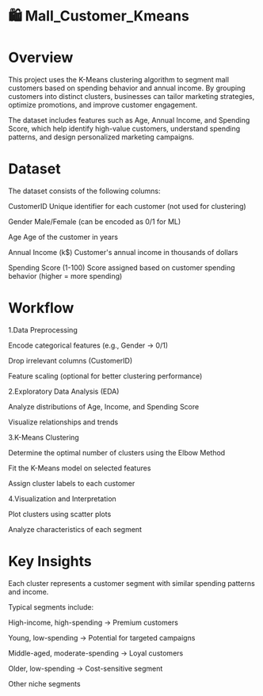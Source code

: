 # 🛍️ Mall_Customer_Kmeans


# Overview

This project uses the K-Means clustering algorithm to segment mall customers based on spending behavior and annual income. By grouping customers into distinct clusters, businesses can tailor marketing strategies, optimize promotions, and improve customer engagement.

The dataset includes features such as Age, Annual Income, and Spending Score, which help identify high-value customers, understand spending patterns, and design personalized marketing campaigns.

# Dataset

The dataset consists of the following columns:

CustomerID		Unique identifier for each customer (not used for clustering)

Gender	Male/Female (can be encoded as 0/1 for ML)

Age		Age of the customer in years

Annual Income (k$)	Customer's annual income in thousands of dollars

Spending Score (1-100)		Score assigned based on customer spending behavior (higher = more spending)


# Workflow

1.Data Preprocessing

  Encode categorical features (e.g., Gender → 0/1)

  Drop irrelevant columns (CustomerID)

  Feature scaling (optional for better clustering performance)

2.Exploratory Data Analysis (EDA)

  Analyze distributions of Age, Income, and Spending Score

  Visualize relationships and trends

3.K-Means Clustering

  Determine the optimal number of clusters using the Elbow Method

  Fit the K-Means model on selected features

  Assign cluster labels to each customer

4.Visualization and Interpretation

  Plot clusters using scatter plots

  Analyze characteristics of each segment

# Key Insights

Each cluster represents a customer segment with similar spending patterns and income.

Typical segments include:

High-income, high-spending → Premium customers

Young, low-spending → Potential for targeted campaigns

Middle-aged, moderate-spending → Loyal customers

Older, low-spending → Cost-sensitive segment

Other niche segments
